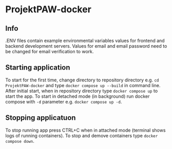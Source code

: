# ProjektPAW-docker

## Info
.ENV files contain example environmental variables values for frontend and backend development servers.
Values for email and email password need to be changed for email verification to work.

## Starting application
To start for the first time, change directory to repository directory e.g. `cd ProjektPAW-docker` and type `docker compose up --build` in command line.
After initial start, when in repository directory type `docker compose up` to start the app.
To start in detached mode (in background) run docker compose with `-d` parameter e.g. `docker compose up -d`.

## Stopping applicatuon
To stop running app press CTRL+C when in attached mode (terminal shows logs of running containers).
To stop and demove containers type `docker compose down`.